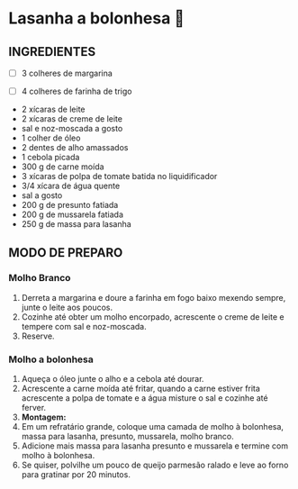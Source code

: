 # Lasanha a bolonhesa :spaghetti:

## INGREDIENTES

- [ ] 3 colheres de margarina

- [ ] 4 colheres de farinha de trigo

- 2 xícaras de leite
- 2 xícaras de creme de leite
- sal e noz-moscada a gosto
- 1 colher de óleo
- 2 dentes de alho amassados
- 1 cebola picada
- 300 g de carne moída
- 3 xícaras de polpa de tomate batida no liquidificador
- 3/4 xícara de água quente
- sal a gosto
- 200 g de presunto fatiada
- 200 g de mussarela fatiada
- 250 g de massa para lasanha

## MODO DE PREPARO

### Molho Branco

1. Derreta a margarina e doure a farinha em fogo baixo mexendo sempre, junte o leite aos poucos.
2. Cozinhe até obter um molho encorpado, acrescente o creme de leite e tempere com sal e noz-moscada.
3. Reserve.

### Molho a bolonhesa 

1. Aqueça o óleo junte o alho e a cebola até dourar.
2. Acrescente a carne moída até fritar, quando a carne estiver frita acrescente a polpa de tomate e a água misture o sal e cozinhe até ferver.
3. **Montagem:**
4. Em um refratário grande, coloque uma camada de molho à bolonhesa, massa para lasanha, presunto, mussarela, molho branco.
5. Adicione mais massa para lasanha presunto e mussarela e termine com molho à bolonhesa.
6. Se quiser, polvilhe um pouco de queijo parmesão ralado e leve ao forno para gratinar por 20 minutos.